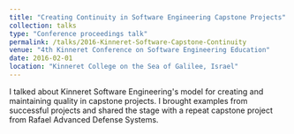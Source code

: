 ```yaml
---
title: "Creating Continuity in Software Engineering Capstone Projects"
collection: talks
type: "Conference proceedings talk"
permalink: /talks/2016-Kinneret-Software-Capstone-Continuity
venue: "4th Kinneret Conference on Software Engineering Education"
date: 2016-02-01
location: "Kinneret College on the Sea of Galilee, Israel"
---
```


I talked about Kinneret Software Engineering's model for creating and maintaining quality in capstone projects.  I brought examples from successful projects and shared the stage with a repeat capstone project from Rafael Advanced Defense Systems.

